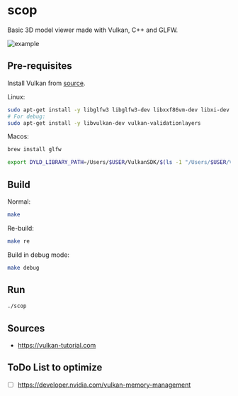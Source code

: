# scop

Basic 3D model viewer made with Vulkan, C++ and GLFW.

![example](https://media.discordapp.net/attachments/1192056446389583874/1196157286629003264/Capture_decran_2024-01-14_a_19.21.15.png?ex=65b69b48&is=65a42648&hm=2644aa57d434f771fec8f64c117ebb027b8d09705667ed4eebd19a0bcd10cce8&=&format=webp&quality=lossless)

## Pre-requisites

Install Vulkan from [source](https://vulkan.lunarg.com/).

Linux:

```bash
sudo apt-get install -y libglfw3 libglfw3-dev libxxf86vm-dev libxi-dev
# For debug:
sudo apt-get install -y libvulkan-dev vulkan-validationlayers
```

Macos:

```bash
brew install glfw

export DYLD_LIBRARY_PATH=/Users/$USER/VulkanSDK/$(ls -1 "/Users/$USER/VulkanSDK" | sort -V | tail -n 1)/macOS/lib/:$DYLD_LIBRARY_PATH
```

## Build

Normal:

```bash
make
```

Re-build:

```bash
make re
```

Build in debug mode:

```bash
make debug
```

## Run

```bash
./scop
```

## Sources

- https://vulkan-tutorial.com

## ToDo List to optimize

- [ ] https://developer.nvidia.com/vulkan-memory-management
